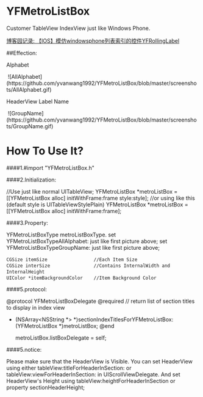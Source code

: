 # YFMetroListBox
Customer TableView IndexView just like Windows Phone.


[博客园记录: 【IOS】模仿windowsphone列表索引的控件YFRollingLabel](http://www.cnblogs.com/yffswyf/p/5541400.html) 

##Effection: 

Alphabet 
<p/>
 ![AllAlphabet](https://github.com/yvanwang1992/YFMetroListBox/blob/master/screenshots/AllAlphabet.gif)

HeaderView Label Name
<p/>
 ![GroupName](https://github.com/yvanwang1992/YFMetroListBox/blob/master/screenshots/GroupName.gif)
 
 
# How To Use It?

####1.#import "YFMetroListBox.h"

####2.Initialization:<p/>
	//Use just like normal UITableView; 
  	YFMetroListBox *metroListBox = [[YFMetroListBox alloc] initWithFrame:frame style:style];
	//or using like this (default style is UITableViewStylePlain)
	YFMetroListBox *metroListBox = [[YFMetroListBox alloc] initWithFrame:frame];

####3.Property:<p/>
    YFMetroListBoxType metroListBoxType.
    set YFMetroListBoxTypeAllAlphabet: just like first picture above;
    set YFMetroListBoxTypeGroupName: just like first picture above;


  	CGSize itemSize                 //Each Item Size
	CGSize interSize                //Contains InternalWidth and InternalHeight
	UIColor *itemBackgroundColor	//Item Background Color
    


####5.protocol:<p/>
@protocol YFMetroListBoxDelegate <NSObject>
@required
// return list of section titles to display in index view
- (NSArray<NSString *> *)sectionIndexTitlesForYFMetroListBox:(YFMetroListBox *)metroListBox;
@end

    
    metroListBox.listBoxDelegate = self;

####5.notice:<p/>
Please make sure that the HeaderView is Visible.
You can set HeaderView using either tableView:titleForHeaderInSection:  or
    tableView:viewForHeaderInSection: in UIScrollViewDelegate.
And set HeaderView's Height using tableView:heightForHeaderInSection or property sectionHeaderHeight;


